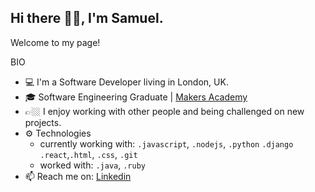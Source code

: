 ## Hi there 👋🏼, I'm Samuel. 

Welcome to my page!

BIO

- 💻 I'm a Software Developer living in London, UK.
- 🎓 Software Engineering Graduate | [Makers Academy](https://makers.tech/)
- 👉🏼 I enjoy working with other people and being challenged on new projects.
- ⚙️ Technologies
  -  currently working with: `.javascript`, `.nodejs`, `.python` `.django` `.react`,`.html`, `.css`, `.git`
  -  worked with: `.java`,  `.ruby` 
- 📫 Reach me on: [Linkedin](https://www.linkedin.com/in/samuel-raducan-3b9683199/)